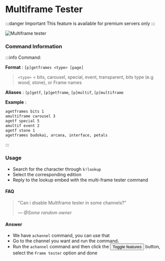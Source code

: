 # Multiframe Tester

:::danger Important
This feature is available for premium servers only
:::

![Multiframe tester](/img/features/getframes.gif ':size=100%')

### Command Information


:::info Command:

**Format** : `[p]getframes <type> [page]`

> `<type>` = bits, carousel, special, event, transparent, bits type (e.g wood, stone), or Frame names

**Aliases** : `[p]getf`, `[p]getframe`, `[p]multif`, `[p]multiframe`

**Example**  :
```bash
agetframes bits 1
amultiframe carousel 3
agetf special 5
amultif event 2
agetf stone 1
agetframes budokai, arcana, interface, petals
```
:::

### Usage

- Search for the character through `k!lookup`
- Select the corresponding edition
- Reply to the lookup embed with the multi-frame tester command

#### FAQ

> "Can i disable Multiframe tester in some channels?"
>
> — *@Some random owner*

#### Answer
- We have `achannel` command, you can use that
- Go to the channel you want and run the command.
- Run the `achannel` command and then click the <button class="btn btn-primary">Toggle features</button> button, select the `Frame tester` option and done